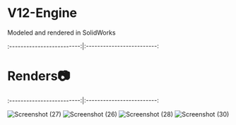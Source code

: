 # V12-Engine
Modeled and rendered in SolidWorks

:-------------------------:|:-------------------------:

# Renders:camera:

:-------------------------:|:-------------------------:

![Screenshot (27)](https://user-images.githubusercontent.com/69960006/133371559-08e0251b-4627-47e6-b95d-587e725a6765.png)
![Screenshot (26)](https://user-images.githubusercontent.com/69960006/133371575-f81fdc90-d2e1-4863-997b-2fc049936768.png)
![Screenshot (28)](https://user-images.githubusercontent.com/69960006/133371586-193bbfb6-1c3d-4e7f-a32a-862d7b2ee45b.png)
![Screenshot (30)](https://user-images.githubusercontent.com/69960006/133371607-7fd50dfb-63c1-423c-bdd3-37b87d06d5d6.png)
